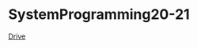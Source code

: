 # SystemProgramming20-21

[Drive](https://drive.google.com/drive/folders/1U2ioJTT2nx0f0qxPU6Tpzbq6WmT_g49Z?usp=sharing "Задачи дадени на упражнение")
